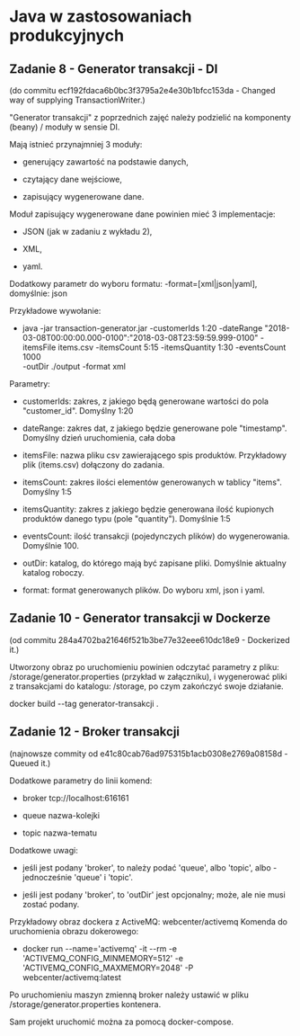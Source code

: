 # Java w zastosowaniach produkcyjnych

## Zadanie 8 - Generator transakcji - DI

(do commitu ecf192fdaca6b0bc3f3795a2e4e30b1bfcc153da - Changed way of supplying TransactionWriter.)

"Generator transakcji" z poprzednich zajęć należy podzielić na komponenty (beany) / moduły w sensie DI.

Mają istnieć przynajmniej 3 moduły:

- generujący zawartość na podstawie danych,

- czytający dane wejściowe,

- zapisujący wygenerowane dane.

Moduł zapisujący wygenerowane dane powinien mieć 3 implementacje:

- JSON (jak w zadaniu z wykładu 2),

- XML,

- yaml.

Dodatkowy parametr do wyboru formatu: -format=[xml|json|yaml], domyślnie: json

Przykładowe wywołanie:

- java -jar transaction-generator.jar -customerIds 1:20 -dateRange "2018-03-08T00:00:00.000-0100":"2018-03-08T23:59:59.999-0100" -itemsFile items.csv -itemsCount 5:15 -itemsQuantity 1:30 -eventsCount 1000 <br> -outDir ./output -format xml

Parametry:

- customerIds: zakres, z jakiego będą generowane wartości do pola "customer_id". Domyślny 1:20

- dateRange: zakres dat, z jakiego będzie generowane pole "timestamp". Domyślny dzień uruchomienia, cała doba

- itemsFile: nazwa pliku csv zawierającego spis produktów. Przykładowy plik (items.csv) dołączony do zadania.

- itemsCount: zakres ilości elementów generowanych w tablicy "items". Domyślny 1:5

- itemsQuantity: zakres z jakiego będzie generowana ilość kupionych produktów danego typu (pole "quantity"). Domyślnie 1:5

- eventsCount: ilość transakcji (pojedynczych plików) do wygenerowania. Domyślnie 100.

- outDir: katalog, do którego mają być zapisane pliki. Domyślnie aktualny katalog roboczy.

- format: format generowanych plików. Do wyboru xml, json i yaml.

## Zadanie 10 - Generator transakcji w Dockerze

(od commitu 284a4702ba21646f521b3be77e32eee610dc18e9 - Dockerized it.)

Utworzony obraz po uruchomieniu powinien odczytać parametry z pliku: /storage/generator.properties (przykład w załączniku), i wygenerować pliki z transakcjami do katalogu: /storage, po czym zakończyć swoje działanie.

docker build --tag generator-transakcji .

## Zadanie 12 - Broker transakcji

(najnowsze commity od e41c80cab76ad975315b1acb0308e2769a08158d - Queued it.)

Dodatkowe parametry do linii komend:

- broker tcp://localhost:616161

- queue nazwa-kolejki

- topic nazwa-tematu

Dodatkowe uwagi: 

- jeśli jest podany 'broker', to należy podać 'queue', albo 'topic', albo - jednocześnie 'queue' i 'topic'.

- jeśli jest podany 'broker', to 'outDir' jest opcjonalny; może, ale nie musi zostać podany.

Przykładowy obraz dockera z ActiveMQ: webcenter/activemq 
Komenda do uruchomienia obrazu dokerowego: 

- docker run --name='activemq' -it --rm -e 'ACTIVEMQ_CONFIG_MINMEMORY=512' -e 'ACTIVEMQ_CONFIG_MAXMEMORY=2048' -P webcenter/activemq:latest

Po uruchomieniu maszyn zmienną broker należy ustawić w pliku /storage/generator.properties kontenera.

Sam projekt uruchomić można za pomocą docker-compose.

